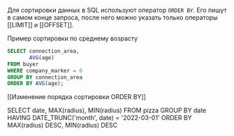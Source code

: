 Для сортировки данных в SQL используют оператор `ORDER BY`. Его пишут в самом конце запроса, после него можно указать только операторы [[LIMIT]] и [[OFFSET]].

Пример сортировки по среднему возрасту
```SQL
SELECT connection_area,
       AVG(age)
FROM buyer
WHERE company_marker = 0
GROUP BY connection_area
ORDER BY AVG(age);
```

[[Изменение порядка сортировки ORDER BY]]





SELECT date, 
MAX(radius),
MIN(radius)
FROM pizza
GROUP BY date
HAVING DATE_TRUNC('month', date) = '2022-03-01'
ORDER BY MAX(radius) DESC, MIN(radius) DESC